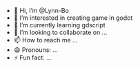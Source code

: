 - 👋 Hi, I’m @Lynn-Bo
- 👀 I’m interested in creating game in godot
- 🌱 I’m currently learning gdscript
- 💞️ I’m looking to collaborate on ...
- 📫 How to reach me ...
- 😄 Pronouns: ...
- ⚡ Fun fact: ...

<!---
Lynn-Bo/Lynn-Bo is a ✨ special ✨ repository because its `README.md` (this file) appears on your GitHub profile.
You can click the Preview link to take a look at your changes.
--->
